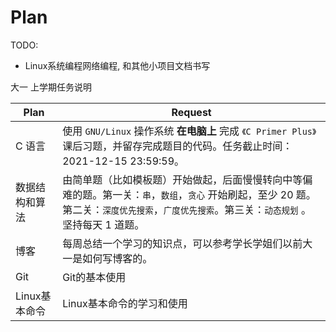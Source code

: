 # Plan

TODO:
* Linux系统编程网络编程, 和其他小项目文档书写 


大一 上学期任务说明

| Plan           | Request                                                                                                                                                                                      |
| -------------- | -------------------------------------------------------------------------------------------------------------------------------------------------------------------------------------------- |
| C 语言         | 使用 `GNU/Linux` 操作系统 **在电脑上** 完成 `《C Primer Plus》` 课后习题，并留存完成题目的代码。任务截止时间：2021-12-15 23:59:59。                                                          |
| 数据结构和算法 | 由简单题（比如模板题）开始做起，后面慢慢转向中等偏难的题。第一关：`串`，`数组`，`贪心` 开始刷起，至少 20 题。第二关：`深度优先搜索`，`广度优先搜索`。第三关：`动态规划` 。 坚持每天 1 道题。 |
| 博客           | 每周总结一个学习的知识点，可以参考学长学姐们以前大一是如何写博客的。                                                                                                                         |
| Git  | Git的基本使用 |
| Linux基本命令  | Linux基本命令的学习和使用 |
